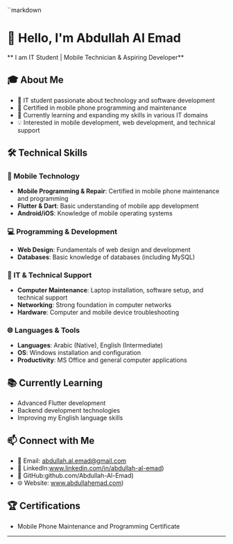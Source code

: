 

``markdown
# 👋 Hello, I'm Abdullah Al Emad
** I am IT Student | Mobile Technician & Aspiring Developer**

## 🎓 About Me
- 🎯 IT student passionate about technology and software development
- 📱 Certified in mobile phone programming and maintenance
- 🌱 Currently learning and expanding my skills in various IT domains
- 💡 Interested in mobile development, web development, and technical support

## 🛠 Technical Skills

### 📱 Mobile Technology
- **Mobile Programming & Repair**: Certified in mobile phone maintenance and programming
- **Flutter & Dart**: Basic understanding of mobile app development
- **Android/iOS**: Knowledge of mobile operating systems

### 💻 Programming & Development
- **Web Design**: Fundamentals of web design and development
- **Databases**: Basic knowledge of databases (including MySQL)

### 🔧 IT & Technical Support
- **Computer Maintenance**: Laptop installation, software setup, and technical support
- **Networking**: Strong foundation in computer networks
- **Hardware**: Computer and mobile device troubleshooting

### 🌐 Languages & Tools
- **Languages**: Arabic (Native), English (Intermediate)
- **OS**: Windows installation and configuration
- **Productivity**: MS Office and general computer applications

## 📚 Currently Learning
- Advanced Flutter development
- Backend development technologies
- Improving my English language skills

## 📫 Connect with Me
- 📧 Email: abdullah.al.emad@gmail.com
- 💼 LinkedIn:www.linkedin.com/in/abdullah-al-emad)
- 🐙 GitHub:github.com/Abdullah-Al-Emad)
- 🌐 Website: www.abdullahemad.com)

## 🏆 Certifications
- Mobile Phone Maintenance and Programming Certificate

---
